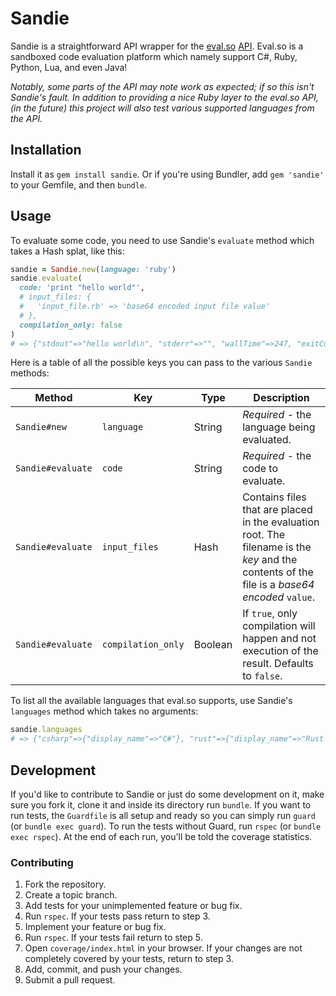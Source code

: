 # Sandie
Sandie is a straightforward API wrapper for the [eval.so](http://eval.so/) [API](http://eval.so/api). Eval.so is a sandboxed code evaluation platform which namely support C#, Ruby, Python, Lua, and even Java!

*Notably, some parts of the API may note work as expected; if so this isn't Sandie's fault. In addition to providing a nice Ruby layer to the eval.so API, (in the future) this project will also test various supported languages from the API.*

## Installation
Install it as `gem install sandie`. Or if you're using Bundler, add `gem 'sandie'` to your Gemfile, and then `bundle`.

## Usage
To evaluate some code, you need to use Sandie's `evaluate` method which takes a Hash splat, like this:
```ruby
sandie = Sandie.new(language: 'ruby')
sandie.evaluate(
  code: 'print "hello world"',
  # input_files: {
  #   'input_file.rb' => 'base64 encoded input file value'
  # },
  compilation_only: false
)
# => {"stdout"=>"hello world\n", "stderr"=>"", "wallTime"=>247, "exitCode"=>0}
```

Here is a table of all the possible keys you can pass to the various `Sandie` methods:

| Method | Key | Type | Description |
| --- | --- | --- | --- |
| `Sandie#new` | `language` | String | *Required* - the language being evaluated. |
| `Sandie#evaluate` | `code` | String | *Required* - the code to evaluate. |
| `Sandie#evaluate` | `input_files` | Hash | Contains files that are placed in the evaluation root. The filename is the *key* and the contents of the file is a *base64 encoded* `value`. |
| `Sandie#evaluate` | `compilation_only` | Boolean | If `true`, only compilation will happen and not execution of the result. Defaults to `false`. |

To list all the available languages that eval.so supports, use Sandie's `languages` method which takes no arguments:
```ruby
sandie.languages
# => {"csharp"=>{"display_name"=>"C#"}, "rust"=>{"display_name"=>"Rust 0.7"}, "clojure"=>{"display_name"=>"Clojure"}, "python2"=>{"display_name"=>"Python 2"}, "idris"=>{"display_name"=>"Idris"}, "chickenscheme"=>{"display_name"=>"Chicken Scheme"}, "jruby18"=>{"display_name"=>"JRuby (1.8 mode)"} (...)
```

## Development
If you'd like to contribute to Sandie or just do some development on it, make sure you fork it, clone it and inside its directory run `bundle`. If you want to run tests, the `Guardfile` is all setup and ready so you can simply run `guard` (or `bundle exec guard`). To run the tests without Guard, run `rspec` (or `bundle exec rspec`). At the end of each run, you'll be told the coverage statistics.

### Contributing
1. Fork the repository.
2. Create a topic branch.
3. Add tests for your unimplemented feature or bug fix.
4. Run `rspec`. If your tests pass return to step 3.
5. Implement your feature or bug fix.
6. Run `rspec`. If your tests fail return to step 5.
7. Open `coverage/index.html` in your browser. If your changes are not completely covered by your tests, return to step 3.
8. Add, commit, and push your changes.
9. Submit a pull request.
